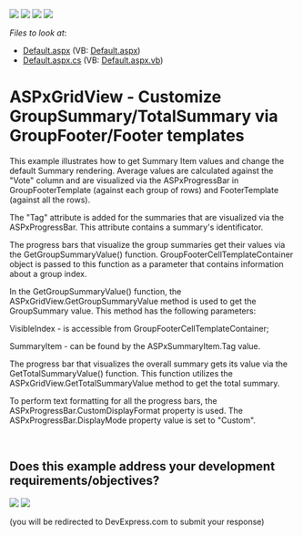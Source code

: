<!-- default badges list -->
![](https://img.shields.io/endpoint?url=https://codecentral.devexpress.com/api/v1/VersionRange/128536641/12.2.4%2B)
[![](https://img.shields.io/badge/Open_in_DevExpress_Support_Center-FF7200?style=flat-square&logo=DevExpress&logoColor=white)](https://supportcenter.devexpress.com/ticket/details/E4153)
[![](https://img.shields.io/badge/📖_How_to_use_DevExpress_Examples-e9f6fc?style=flat-square)](https://docs.devexpress.com/GeneralInformation/403183)
[![](https://img.shields.io/badge/💬_Leave_Feedback-feecdd?style=flat-square)](#does-this-example-address-your-development-requirementsobjectives)
<!-- default badges end -->
<!-- default file list -->
*Files to look at*:

* [Default.aspx](./CS/WebSite/Default.aspx) (VB: [Default.aspx](./VB/WebSite/Default.aspx))
* [Default.aspx.cs](./CS/WebSite/Default.aspx.cs) (VB: [Default.aspx.vb](./VB/WebSite/Default.aspx.vb))
<!-- default file list end -->
# ASPxGridView - Сustomize GroupSummary/TotalSummary via GroupFooter/Footer templates


<p>This example illustrates how to get Summary Item values and change the default Summary rendering. Average values are calculated against the "Vote" column and are visualized via the ASPxProgressBar in GroupFooterTemplate (against each group of rows) and FooterTemplate (against all the rows).</p><p> </p><p>The "Tag" attribute is added for the summaries that are visualized via the ASPxProgressBar. This attribute contains a summary's identificator.</p><p> </p><p>The progress bars that visualize the group summaries get their values via the GetGroupSummaryValue() function. GroupFooterCellTemplateContainer object is passed to this function as a parameter that contains information about a group index.</p><p> </p><p>In the GetGroupSummaryValue() function, the ASPxGridView.GetGroupSummaryValue method is used to get the GroupSummary value. This method has the following parameters:</p><p>VisibleIndex - is accessible from GroupFooterCellTemplateContainer;</p><p>SummaryItem - can be found by the ASPxSummaryItem.Tag value.</p><p> </p><p>The progress bar that visualizes the overall summary gets its value via the GetTotalSummaryValue() function. This function utilizes the ASPxGridView.GetTotalSummaryValue method to get the total summary.</p><p> </p><p>To perform text formatting for all the progress bars, the ASPxProgressBar.CustomDisplayFormat property is used. The ASPxProgressBar.DisplayMode property value is set to "Custom".</p>

<br/>


<!-- feedback -->
## Does this example address your development requirements/objectives?

[<img src="https://www.devexpress.com/support/examples/i/yes-button.svg"/>](https://www.devexpress.com/support/examples/survey.xml?utm_source=github&utm_campaign=asp-net-web-forms-grid-replace-group-and-total-summaries-with-templates&~~~was_helpful=yes) [<img src="https://www.devexpress.com/support/examples/i/no-button.svg"/>](https://www.devexpress.com/support/examples/survey.xml?utm_source=github&utm_campaign=asp-net-web-forms-grid-replace-group-and-total-summaries-with-templates&~~~was_helpful=no)

(you will be redirected to DevExpress.com to submit your response)
<!-- feedback end -->
